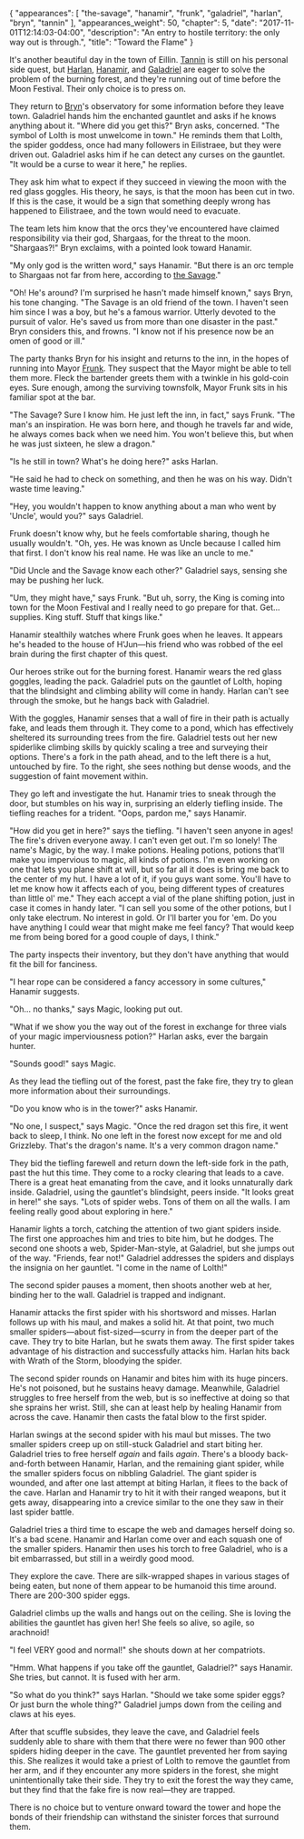{
    "appearances": [
        "the-savage",
        "hanamir",
        "frunk",
        "galadriel",
        "harlan",
        "bryn",
        "tannin"
    ],
    "appearances_weight": 50,
    "chapter": 5,
    "date": "2017-11-01T12:14:03-04:00",
    "description": "An entry to hostile territory: the only way out is through.",
    "title": "Toward the Flame"
}

It's another beautiful day in the town of Eillin. [Tannin](/characters/tannin/) is still on his personal side quest, but [Harlan](/characters/harlan/), [Hanamir](/characters/hanamir/), and [Galadriel](/characters/galadriel/) are eager to solve the problem of the burning forest, and they're running out of time before the Moon Festival. Their only choice is to press on.

They return to [Bryn](/characters/bryn/)'s observatory for some information before they leave town. Galadriel hands him the enchanted gauntlet and asks if he knows anything about it. "Where did you get this?" Bryn asks, concerned. "The symbol of Lolth is most unwelcome in town." He reminds them that Lolth, the spider goddess, once had many followers in Eilistraee, but they were driven out. Galadriel asks him if he can detect any curses on the gauntlet. "It would be a curse to wear it here," he replies.

They ask him what to expect if they succeed in viewing the moon with the red glass goggles. His theory, he says, is that the moon has been cut in two. If this is the case, it would be a sign that something deeply wrong has happened to Eilistraee, and the town would need to evacuate.

The team lets him know that the orcs they've encountered have claimed responsibility via their god, Shargaas, for the threat to the moon. "Shargaas?!" Bryn exclaims, with a pointed look toward Hanamir. 

"My only god is the written word," says Hanamir. "But there is an orc temple to Shargaas not far from here, according to [the Savage](/characters/the-savage/)."

"Oh! He's around? I'm surprised he hasn't made himself known," says Bryn, his tone changing. "The Savage is an old friend of the town. I haven't seen him since I was a boy, but he's a famous warrior. Utterly devoted to the pursuit of valor. He's saved us from more than one disaster in the past." Bryn considers this, and frowns. "I know not if his presence now be an omen of good or ill."

The party thanks Bryn for his insight and returns to the inn, in the hopes of running into Mayor [Frunk](/characters/frunk/). They suspect that the Mayor might be able to tell them more. Fleck the bartender greets them with a twinkle in his gold-coin eyes. Sure enough, among the surviving townsfolk, Mayor Frunk sits in his familiar spot at the bar.

"The Savage? Sure I know him. He just left the inn, in fact," says Frunk. "The man's an inspiration. He was born here, and though he travels far and wide, he always comes back when we need him. You won't believe this, but when he was just sixteen, he slew a dragon."

"Is he still in town? What's he doing here?" asks Harlan. 

"He said he had to check on something, and then he was on his way. Didn't waste time leaving."

"Hey, you wouldn't happen to know anything about a man who went by 'Uncle', would you?" says Galadriel.

Frunk doesn't know why, but he feels comfortable sharing, though he usually wouldn't. "Oh, yes. He was known as Uncle because I called him that first. I don't know his real name. He was like an uncle to me."

"Did Uncle and the Savage know each other?" Galadriel says, sensing she may be pushing her luck.

"Um, they might have," says Frunk. "But uh, sorry, the King is coming into town for the Moon Festival and I really need to go prepare for that. Get... supplies. King stuff. Stuff that kings like."

Hanamir stealthily watches where Frunk goes when he leaves. It appears he's headed to the house of H'Jun—his friend who was robbed of the eel brain during the first chapter of this quest.

Our heroes strike out for the burning forest. Hanamir wears the red glass goggles, leading the pack. Galadriel puts on the gauntlet of Lolth, hoping that the blindsight and climbing ability will come in handy. Harlan can't see through the smoke, but he hangs back with Galadriel. 

With the goggles, Hanamir senses that a wall of fire in their path is actually fake, and leads them through it. They come to a pond, which has effectively sheltered its surrounding trees from the fire. Galadriel tests out her new spiderlike climbing skills by quickly scaling a tree and surveying their options. There's a fork in the path ahead, and to the left there is a hut, untouched by fire. To the right, she sees nothing but dense woods, and the suggestion of faint movement within.

They go left and investigate the hut. Hanamir tries to sneak through the door, but stumbles on his way in, surprising an elderly tiefling inside. The tiefling reaches for a trident. "Oops, pardon me," says Hanamir. 

"How did you get in here?" says the tiefling. "I haven't seen anyone in ages! The fire's driven everyone away. I can't even get out. I'm so lonely! The name's Magic, by the way. I make potions. Healing potions, potions that'll make you impervious to magic, all kinds of potions. I'm even working on one that lets you plane shift at will, but so far all it does is bring me back to the center of my hut.  I have a lot of it, if you guys want some. You'll have to let me know how it affects each of you, being different types of creatures than little ol' me." They each accept a vial of the plane shifting potion, just in case it comes in handy later. "I can sell you some of the other potions, but I only take electrum. No interest in gold. Or I'll barter you for 'em. Do you have anything I could wear that might make me feel fancy? That would keep me from being bored for a good couple of days, I think."

The party inspects their inventory, but they don't have anything that would fit the bill for fanciness. 

"I hear rope can be considered a fancy accessory in some cultures," Hanamir suggests. 

"Oh... no thanks," says Magic, looking put out. 

"What if we show you the way out of the forest in exchange for three vials of your magic imperviousness potion?" Harlan asks, ever the bargain hunter.

"Sounds good!" says Magic.

As they lead the tiefling out of the forest, past the fake fire, they try to glean more information about their surroundings.

"Do you know who is in the tower?" asks Hanamir. 

"No one, I suspect," says Magic. "Once the red dragon set this fire, it went back to sleep, I think. No one left in the forest now except for me and old Grizzleby. That's the dragon's name. It's a very common dragon name."

They bid the tiefling farewell and return down the left-side fork in the path, past the hut this time. They come to a rocky clearing that leads to a cave. There is a great heat emanating from the cave, and it looks unnaturally dark inside. Galadriel, using the gauntlet's blindsight, peers inside. "It looks great in here!" she says. "Lots of spider webs. Tons of them on all the walls. I am feeling really good about exploring in here."

Hanamir lights a torch, catching the attention of two giant spiders inside. The first one approaches him and tries to bite him, but he dodges. The second one shoots a web, Spider-Man-style, at Galadriel, but she jumps out of the way. "Friends, fear not!" Galadriel addresses the spiders and displays the insignia on her gauntlet. "I come in the name of Lolth!"

The second spider pauses a moment, then shoots another web at her, binding her to the wall. Galadriel is trapped and indignant.

Hanamir attacks the first spider with his shortsword and misses. Harlan follows up with his maul, and makes a solid hit. At that point, two much smaller spiders—about fist-sized—scurry in from the deeper part of the cave. They try to bite Harlan, but he swats them away. The first spider takes advantage of his distraction and successfully attacks him. Harlan hits back with Wrath of the Storm, bloodying the spider. 

The second spider rounds on Hanamir and bites him with its huge pincers. He's not poisoned, but he sustains heavy damage. Meanwhile, Galadriel struggles to free herself from the web, but is so ineffective at doing so that she sprains her wrist. Still, she can at least help by healing Hanamir from across the cave. Hanamir then casts the fatal blow to the first spider. 

Harlan swings at the second spider with his maul but misses. The two smaller spiders creep up on still-stuck Galadriel and start biting her. Galadriel tries to free herself _again_ and fails _again_. There's a bloody back-and-forth between Hanamir, Harlan, and the remaining giant spider, while the smaller spiders focus on nibbling Galadriel. The giant spider is wounded, and after one last attempt at biting Harlan, it flees to the back of the cave. Harlan and Hanamir try to hit it with their ranged weapons, but it gets away, disappearing into a crevice similar to the one they saw in their last spider battle.

Galadriel tries a third time to escape the web and damages herself doing so. It's a bad scene. Hanamir and Harlan come over and each squash one of the smaller spiders. Hanamir then uses his torch to free Galadriel, who is a bit embarrassed, but still in a weirdly good mood.

They explore the cave. There are silk-wrapped shapes in various stages of being eaten, but none of them appear to be humanoid this time around. There are 200-300 spider eggs.

Galadriel climbs up the walls and hangs out on the ceiling. She is loving the abilities the gauntlet has given her! She feels so alive, so agile, so arachnoid! 

"I feel VERY good and normal!" she shouts down at her compatriots. 

"Hmm. What happens if you take off the gauntlet, Galadriel?" says Hanamir. She tries, but cannot. It is fused with her arm.

"So what do you think?" says Harlan. "Should we take some spider eggs? Or just burn the whole thing?" Galadriel jumps down from the ceiling and claws at his eyes.

After that scuffle subsides, they leave the cave, and Galadriel feels suddenly able to share with them that there were no fewer than 900 other spiders hiding deeper in the cave. The gauntlet prevented her from saying this. She realizes it would take a priest of Lolth to remove the gauntlet from her arm, and if they encounter any more spiders in the forest, she might unintentionally take their side. They try to exit the forest the way they came, but they find that the fake fire is now real—they are trapped. 

There is no choice but to venture onward toward the tower and hope the bonds of their friendship can withstand the sinister forces that surround them.
